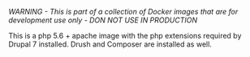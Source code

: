 *WARNING - This is part of a collection of Docker images that are for development use only - DON NOT USE IN PRODUCTION*

This is a php 5.6 + apache image with the php extensions required by Drupal 7 installed. Drush and Composer are installed as well.
